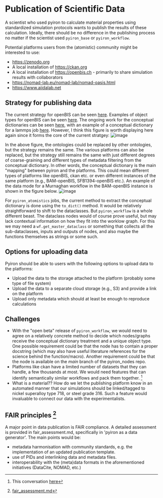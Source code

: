 # Publication of Scientific Data
A scientist who used pyiron to calculate material properties using standardized simulation protocols wants to publish the results of these calculation. Ideally, there should be no difference in the publishing process no matter if the scientist used `pyiron_base` or `pyiron_workflow`.

Potential platforms users from the (atomistic) community might be interested to use:
* https://zenodo.org
* A local installation of https://ckan.org
* A local installation of https://openbis.ch - primarily to share simulation results with collaborators
* https://nomad-lab.eu/nomad-lab/nomad-oasis.html
* https://www.aiidalab.net

## Strategy for publishing data

The current strategy for openBIS can be seen [here](https://github.com/pyiron/pyiron_rdm/blob/main/README.md). Examples of object types for openBIS can be seen [here](https://github.com/pyiron/pyiron_rdm/issues/9#issuecomment-2320749384). The ongoing work for the conceptual dictionaries can be seen [here](https://github.com/pyiron-dev/pyiron-conceptual-dict), with an example of a conceptual dictionary for a lammps job [here](https://github.com/pyiron-dev/pyiron-conceptual-dict/blob/main/lammps.ipynb). However, I think this figure is worth displaying here again since it forms the core of the current stratgey:
![image](https://github.com/user-attachments/assets/e57b4e2c-c34f-4456-9b1d-7ecde45ed4ae)

In the above figure, the ontologies could be replaced by other ontologies, but the strategy remains the same. The various platforms can also be replaced, but the strategy still remains the same with just different degrees of coarse-graining and different types of metadata filtering from the conceptual dictionary. In other words, the conceptual dictionary is the main "mapping" between pyiron and the platforms. This could mean different types of platforms like openBIS, ckan etc. or even different instances of the same platform (e.g., BAM-openBIS, SFB1394-openBIS etc.). An example of the data mode for a Murnaghan workflow in the BAM-openBIS instance is shown in the figure below.
![image](https://github.com/user-attachments/assets/e3f94662-cfec-4aa2-9a79-458cb2bc8f85)



For `pyiron_atomistics` jobs, the current method to extract the conceptual dictionary is done using the `to_dict()` method. It would be relatively straightforward to shift to the dataclasses. But `pyiron_workflow` is a whole different beast. The dataclass nodes would of course prove useful, but may lack contextual information on how they fit into the worklow graph. For this we may need a `wf.get_master_dataclass` or something that collects all the sub-dataclasses, inputs and outputs of nodes, and also maybe the functions themselves as strings or some such.

## Options for uploading data

Pyiron should be able to users with the following options to upload data to the platforms:
- Upload the data to the storage attached to the platform (probably some type of file system)
- Upload the data to a separate cloud storage (e.g., S3) and provide a link on the platform
- Upload only metadata which should at least be enough to reproduce calculations

## Challenges

* With the "open beta" release of `pyiron_workflow`, we would need to agree on a relatively concrete method to decide which nodes/graphs receive the conceptual dictionary treatment and a unique object type. One possible requirement could be that the node has to contain a proper docstring (which may also have useful literature references for the science behind the function/macro). Another requirement could be that the node is available on the *main* branch of the pyiron_nodes repo.
* Platforms like ckan have a limited number of datasets that they can handle, a few thousands at most. We would need features that can identify semantically similar workflows and pack them together. [^1]
* What is a material?? How do we let the publishing platform know in an automated manner that our simulations should be linked/tagged to nickel superalloy type 718, or steel grade 316. Such a feature would invaluable to connect our data with the experimentalists.

## FAIR principles [^2]

A major point in data publication is FAIR compliance. A detailed assessment is provided in fair_assessment.md, specifically in 'pyiron as a data generator'. The main points would be:
- metadata harmonisation with community standards, e.g. the implementation of an updated publication template.
- use of PIDs and interlinking data and metadata files.
- interoperability with the (meta)data formats in the aforementioned initiatives (DataCite, NOMAD, etc.)

[^1]: This conversation [here](https://github.com/pyiron/specs/pull/27#pullrequestreview-2350130002)
[^2]: [fair_assessment.md](fair_assessment.md)
